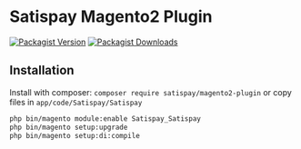 # Satispay Magento2 Plugin

[![Packagist Version](https://img.shields.io/packagist/v/satispay/magento2-plugin.svg?style=flat-square)](https://packagist.org/packages/satispay/magento2-plugin)
[![Packagist Downloads](https://img.shields.io/packagist/dt/satispay/magento2-plugin.svg?style=flat-square)](https://packagist.org/packages/satispay/magento2-plugin)

## Installation

Install with composer: `composer require satispay/magento2-plugin` or copy files in `app/code/Satispay/Satispay`

```bash
php bin/magento module:enable Satispay_Satispay
php bin/magento setup:upgrade
php bin/magento setup:di:compile
```
